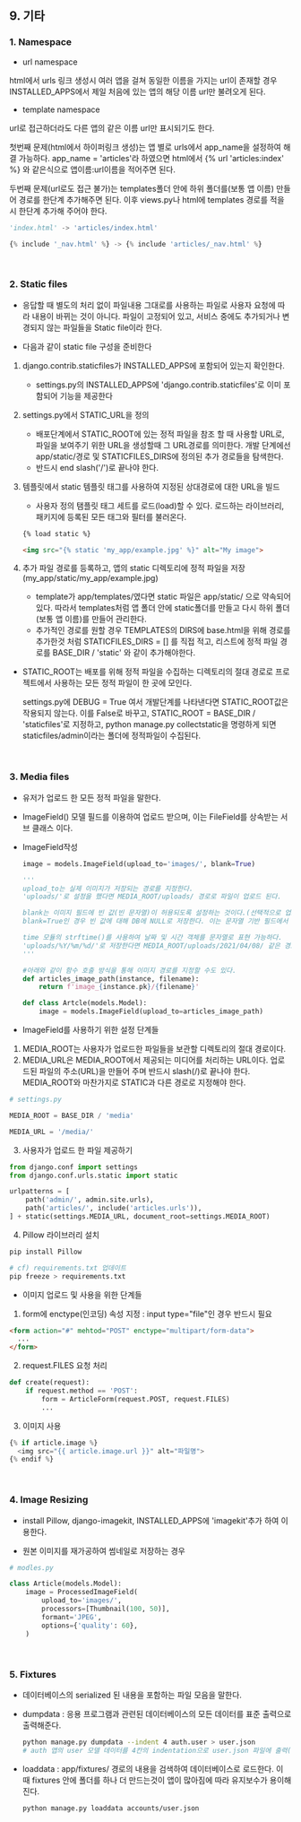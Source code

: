 ## 9. 기타

### 1. Namespace

- url namespace

html에서 urls 링크 생성시 여러 앱을 걸쳐 동일한 이름을 가지는 url이 존재할 경우 INSTALLED_APPS에서 제일 처음에 있는 앱의 해당 이름 url만 불려오게 된다.

- template namespace

url로 접근하더라도 다른 앱의 같은 이름 url만 표시되기도 한다.



첫번째 문제(html에서 하이퍼링크 생성)는 앱 별로 urls에서 app_name을 설정하여 해결 가능하다. app_name = 'articles'라 하였으면 html에서 {% url 'articles:index' %} 와 같은식으로 앱이름:url이름을 적어주면 된다.

두번째 문제(url로도 접근 불가)는 templates폴더 안에 하위 폴더를(보통 앱 이름) 만들어 경로를 한단계 추가해주면 된다. 이후 views.py나 html에 templates 경로를 적을 시 한단계 추가해 주어야 한다. 

```python
'index.html' -> 'articles/index.html'

{% include '_nav.html' %} -> {% include 'articles/_nav.html' %}
```

<br>

### 2. Static files

- 응답할 때 별도의 처리 없이 파일내용 그대로를 사용하는 파일로 사용자 요청에 따라 내용이 바뀌는 것이 아니다. 파일이 고정되어 있고, 서비스 중에도 추가되거나 변경되지 않는 파일들을 Static file이라 한다.

- 다음과 같이 static file 구성을 준비한다

1. django.contrib.staticfiles가 INSTALLED_APPS에 포함되어 있는지 확인한다.
   - settings.py의 INSTALLED_APPS에 'django.contrib.staticfiles'로 이미 포함되어 기능을 제공한다



2. settings.py에서 STATIC_URL을 정의
   - 배포단계에서 STATIC_ROOT에 있는 정적 파일을 참조 할 때 사용할 URL로, 파일을 보여주기 위한 URL을 생성할때 그 URL경로를 의미한다. 개발 단계에선 app/static/경로 및 STATICFILES_DIRS에 정의된 추가 경로들을 탐색한다.
   - 반드시 end slash('/')로 끝나야 한다.



3. 템플릿에서 static 템플릿 태그를 사용하여 지정된 상대경로에 대한 URL을 빌드

   - 사용자 정의 탬플릿 태그 세트를 로드(load)할 수 있다. 로드하는 라이브러리, 패키지에 등록된 모든 태그와 필터를 불러온다.

   ```html
   {% load static %}
   
   <img src="{% static 'my_app/example.jpg' %}" alt="My image">
   ```




4. 추가 파일 경로를 등록하고, 앱의 static 디렉토리에 정적 파일을 저장 (my_app/static/my_app/example.jpg)
   - template가 app/templates/였다면 static 파일은 app/static/ 으로 약속되어 있다. 따라서 templates처럼 앱 폴더 안에 static폴더를 만들고 다시 하위 폴더(보통 앱 이름)를 만들어 관리한다.
   - 추가적인 경로를 원할 경우 TEMPLATES의 DIRS에 base.html을 위해 경로를 추가한것 처럼 STATICFILES_DIRS = [] 를 직접 적고, 리스트에 정적 파일 경로를 BASE_DIR / 'static' 와 같이 추가해야한다.



- STATIC_ROOT는 배포를 위해 정적 파일을 수집하는 디렉토리의 절대 경로로 프로젝트에서 사용하는 모든 정적 파일이 한 곳에 모인다.

  settings.py에 DEBUG = True 여서 개발단계를 나타낸다면 STATIC_ROOT값은 작용되지 않는다. 이를 False로 바꾸고, STATIC_ROOT = BASE_DIR / 'staticfiles'로 지정하고, python manage.py collectstatic을 명령하게 되면 staticfiles/admin이라는 폴더에 정적파일이 수집된다.

<br>

### 3. Media files

- 유저가 업로드 한 모든 정적 파일을 말한다.
- ImageField() 모델 필드를 이용하여 업로드 받으며, 이는 FileField를 상속받는 서브 클래스 이다.



- ImageField작성

  ```python
  image = models.ImageField(upload_to='images/', blank=True)
  
  '''
  upload_to는 실제 이미지가 저장되는 경로를 지정한다.
  'uploads/'로 설정을 했다면 MEDIA_ROOT/uploads/ 경로로 파일이 업로드 된다.
  
  blank는 이미지 필드에 빈 값(빈 문자열)이 허용되도록 설정하는 것이다.(선택적으로 업로드 가능)
  blank=True인 경우 빈 값에 대해 DB에 NULL로 저장한다. 이는 문자열 기반 필드에서 사용하는것을 지양해야 한다.(빈 문자열과 NULL 두가지 가능한 값을 의미하게 되므로)
  
  time 모듈의 strftime()를 사용하여 날짜 및 시간 객체를 문자열로 표현 가능하다.
  'uploads/%Y/%m/%d/'로 저장한다면 MEDIA_ROOT/uploads/2021/04/08/ 같은 경로로 업로드된다.
  '''
  
  #아래와 같이 함수 호출 방식을 통해 이미지 경로를 지정할 수도 있다.
  def articles_image_path(instance, filename):
      return f'image_{instance.pk}/{filename}'
  
  def class Artcle(models.Model):
      image = models.ImageField(upload_to=articles_image_path)
  ```



- ImageField를 사용하기 위한 설정 단계들

1. MEDIA_ROOT는 사용자가 업로드한 파일들을 보관할 디렉토리의 절대 경로이다. 
2. MEDIA_URL은 MEDIA_ROOT에서 제공되는 미디어를 처리하는 URL이다. 업로드된 파일의 주소(URL)을 만들어 주며 반드시 slash(/)로 끝나야 한다. MEDIA_ROOT와 마찬가지로 STATIC과 다른 경로로 지정해야 한다.

```python
# settings.py

MEDIA_ROOT = BASE_DIR / 'media'

MEDIA_URL = '/media/'
```

3. 사용자가 업로드 한 파일 제공하기

```python
from django.conf import settings
from django.conf.urls.static import static

urlpatterns = [
    path('admin/', admin.site.urls),
    path('articles/', include('articles.urls')),
] + static(settings.MEDIA_URL, document_root=settings.MEDIA_ROOT)
```

4. Pillow 라이브러리 설치

```bash
pip install Pillow

# cf) requirements.txt 업데이트
pip freeze > requirements.txt
```



- 이미지 업로드 및 사용을 위한 단계들

1. form에 enctype(인코딩) 속성 지정 : input type="file"인 경우 반드시 필요

```html
<form action="#" mehtod="POST" enctype="multipart/form-data">
  ...
</form>
```

2. request.FILES 요청 처리

```python
def create(request):
    if request.method == 'POST':
        form = ArticleForm(request.POST, request.FILES)
        ...
```

3. 이미지 사용

```python
{% if article.image %}
  <img src="{{ article.image.url }}" alt="파일명">
{% endif %}
```

<br>

### 4. Image Resizing

- install Pillow, django-imagekit, INSTALLED_APPS에 'imagekit'추가 하여 이용한다.

- 원본 이미지를 재가공하여 썸네일로 저장하는 경우

```python
# modles.py

class Article(models.Model):
    image = ProcessedImageField(
    	upload_to='images/',
        processors=[Thumbnail(100, 50)],
        formant='JPEG',
        options={'quality': 60},
    )
```

<br>

### 5. Fixtures

- 데이터베이스의 serialized 된 내용을 포함하는 파일 모음을 말한다.

- dumpdata : 응용 프로그램과 관련된 데이터베이스의 모든 데이터를 표준 출력으로 출력해준다.

  ```bash
  python manage.py dumpdata --indent 4 auth.user > user.json
  # auth 앱의 user 모델 데이터를 4칸의 indentation으로 user.json 파일에 출력(저장)한다.
  ```

- loaddata : app/fixtures/ 경로의 내용을 검색하여 데이터베이스로 로드한다. 이 때 fixtures 안에 폴더를 하나 더 만드는것이 앱이 많아짐에 따라 유지보수가 용이해진다.

  ```bash
  python manage.py loaddata accounts/user.json
  ```


